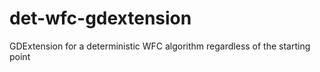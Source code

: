 # det-wfc-gdextension
GDExtension for a deterministic WFC algorithm regardless of the starting point
